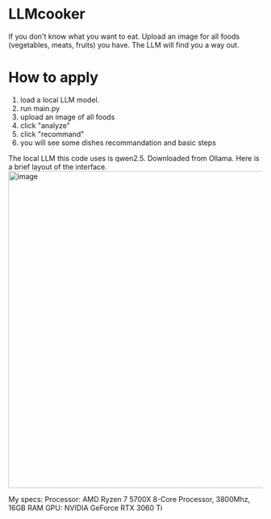 # LLMcooker
If you don't know what you want to eat. Upload an image for all foods (vegetables, meats, fruits) you have. The LLM will find you a way out. 

# How to apply
1. load a local LLM model.
2. run main.py
3. upload an image of all foods
4. click "analyze"
5. click "recommand"
6. you will see some dishes recommandation and basic steps

The local LLM this code uses is qwen2.5. Downloaded from Ollama. 
Here is a brief layout of the interface. 
<img width="1037" height="629" alt="image" src="https://github.com/user-attachments/assets/462047bd-057b-4c6f-8db7-0bd7dcefbabb" />

My specs:
Processor: AMD Ryzen 7 5700X 8-Core Processor, 3800Mhz, 16GB RAM
GPU: NVIDIA GeForce RTX 3060 Ti
